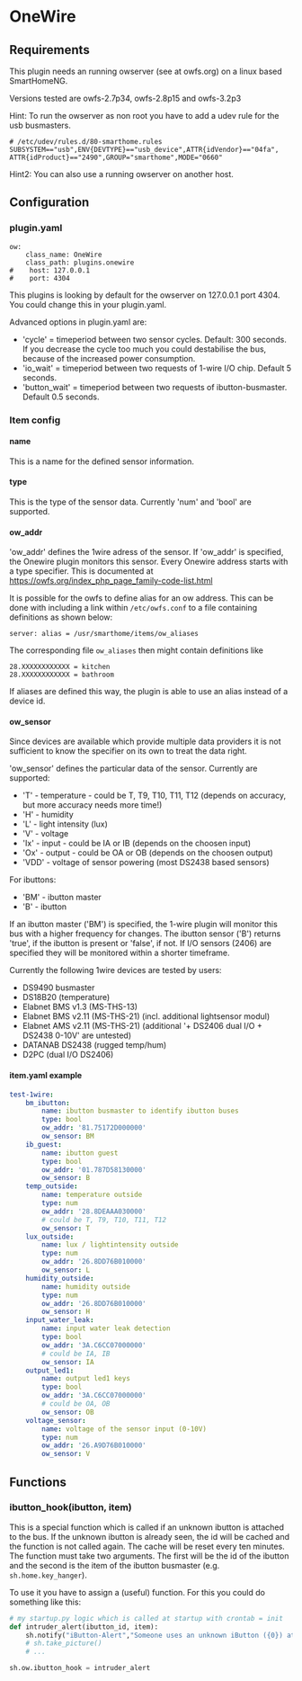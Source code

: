# OneWire

## Requirements

This plugin needs an running owserver (see at owfs.org) on a linux based SmartHomeNG.

Versions tested are owfs-2.7p34, owfs-2.8p15 and owfs-3.2p3

Hint: To run the owserver as non root you have to add a udev rule for the usb busmasters.

```
# /etc/udev/rules.d/80-smarthome.rules
SUBSYSTEM=="usb",ENV{DEVTYPE}=="usb_device",ATTR{idVendor}=="04fa", ATTR{idProduct}=="2490",GROUP="smarthome",MODE="0660"
```

Hint2: You can also use a running owserver on another host.

## Configuration

### plugin.yaml

```
ow:
    class_name: OneWire
    class_path: plugins.onewire
#    host: 127.0.0.1
#    port: 4304
```

This plugins is looking by default for the owserver on 127.0.0.1 port 4304. You could change this in your plugin.yaml.

Advanced options in plugin.yaml are:

* 'cycle' = timeperiod between two sensor cycles. Default: 300 seconds.
  If you decrease the cycle too much you could destabilise the bus,
  because of the increased power consumption.
* 'io_wait' = timeperiod between two requests of 1-wire I/O chip. Default 5 seconds.
* 'button_wait' = timeperiod between two requests of ibutton-busmaster. Default 0.5 seconds.

### Item config

#### name
This is a name for the defined sensor information.

#### type
This is the type of the sensor data. Currently 'num' and 'bool' are supported.

#### ow_addr
'ow_addr' defines the 1wire adress of the sensor.
If 'ow_addr' is specified, the Onewire plugin monitors this sensor.
Every Onewire address starts with a type specifier. This is documented at https://owfs.org/index_php_page_family-code-list.html

It is possible for the owfs to define alias for an ow address. This can be done with including
a link within ``/etc/owfs.conf`` to a file containing definitions as shown below:

```
server: alias = /usr/smarthome/items/ow_aliases
``` 

The corresponding file ``ow_aliases`` then might contain definitions like

```
28.XXXXXXXXXXXX = kitchen
28.XXXXXXXXXXXX = bathroom
```

If aliases are defined this way, the plugin is able to use an alias instead of a device id.

#### ow_sensor

Since devices are available which provide multiple data providers it is not sufficient to 
know the specifier on its own to treat the data right.

'ow_sensor' defines the particular data of the sensor. Currently are supported:

* 'T' - temperature - could be T, T9, T10, T11, T12
  (depends on accuracy, but more accuracy needs more time!)
* 'H' - humidity
* 'L' - light intensity (lux)
* 'V' - voltage
* 'Ix' - input - could be IA or IB (depends on the choosen input)
* 'Ox' - output - could be OA or OB (depends on the choosen output)
* 'VDD' - voltage of sensor powering (most DS2438 based sensors)

For ibuttons:

* 'BM' - ibutton master
* 'B' - ibutton

If an ibutton master ('BM') is specified, the 1-wire plugin will monitor this bus with a higher frequency for changes.
The ibutton sensor ('B') returns 'true', if the ibutton is present or 'false', if not.
If I/O sensors (2406) are specified they will be monitored within a shorter timeframe.

Currently the following 1wire devices are tested by users:

* DS9490 busmaster
* DS18B20 (temperature)
* Elabnet BMS v1.3  (MS-THS-13)
* Elabnet BMS v2.11 (MS-THS-21) (incl. additional lightsensor modul)
* Elabnet AMS v2.11 (MS-THS-21) (additional '+ DS2406 dual I/O + DS2438 0-10V' are untested)
* DATANAB DS2438 (rugged temp/hum)
* D2PC (dual I/O DS2406)

#### item.yaml example

```yaml
test-1wire:
    bm_ibutton:
        name: ibutton busmaster to identify ibutton buses
        type: bool
        ow_addr: '81.75172D000000'
        ow_sensor: BM
    ib_guest:
        name: ibutton guest
        type: bool
        ow_addr: '01.787D58130000'
        ow_sensor: B
    temp_outside:
        name: temperature outside
        type: num
        ow_addr: '28.8DEAAA030000'
        # could be T, T9, T10, T11, T12
        ow_sensor: T
    lux_outside:
        name: lux / lightintensity outside
        type: num
        ow_addr: '26.8DD76B010000'
        ow_sensor: L
    humidity_outside:
        name: humidity outside
        type: num
        ow_addr: '26.8DD76B010000'
        ow_sensor: H
    input_water_leak:
        name: input water leak detection
        type: bool
        ow_addr: '3A.C6CC07000000'
        # could be IA, IB
        ow_sensor: IA
    output_led1:
        name: output led1 keys
        type: bool
        ow_addr: '3A.C6CC07000000'
        # could be OA, OB
        ow_sensor: OB
    voltage_sensor:
        name: voltage of the sensor input (0-10V)
        type: num
        ow_addr: '26.A9D76B010000'
        ow_sensor: V
```

## Functions

### ibutton_hook(ibutton, item)

This is a special function which is called if an unknown ibutton is attached to the bus.
If the unknown ibutton is already seen, the id will be cached and the function is not called again. The cache will be reset every ten minutes.
The function must take two arguments. The first will be the id of the ibutton and the second is the item of the ibutton busmaster (e.g. ``sh.home.key_hanger``).

To use it you have to assign a (useful) function. For this you could do something like this:

```python
# my startup.py logic which is called at startup with crontab = init
def intruder_alert(ibutton_id, item):
    sh.notify("iButton-Alert","Someone uses an unknown iButton ({0}) at {1}".format(ibutton_id, item))
    # sh.take_picture()
    # ...

sh.ow.ibutton_hook = intruder_alert
```
